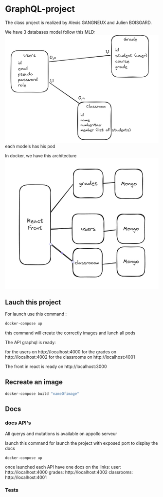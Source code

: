 # GraphQL-project

The class project is realized by Alexis GANGNEUX and Julien BOISGARD.

We have 3 databases model follow this MLD:
![Alt text](/images/archi.png "follow this model")
each models has his pod

In docker, we have this architecture
![Alt text](/images/pods.png "follow this model")

## Lauch this project

For launch use this command :

```Bash
docker-compose up

```

this command will create the correctly images and lunch all pods

The API graphql is ready:

for the users on http://localhost:4000
for the grades on http://localhost:4002
for the classrooms on http://localhost:4001

The front in react is ready on http://localhost:3000

## Recreate an image

```Bash
docker-compose build "nameOfimage"
```

## Docs

### docs API's

All querys and mutations is available on appollo serveur

launch this command for launch the project with exposed port to display the docs

```Bash
docker-compose up

```

once launched each API have one docs on the links:
user: http://localhost:4000
grades: http://localhost:4002
classrooms: http://localhost:4001

### Tests

